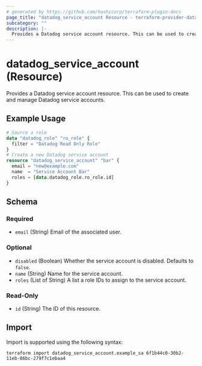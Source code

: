 ```yaml
---
# generated by https://github.com/hashicorp/terraform-plugin-docs
page_title: "datadog_service_account Resource - terraform-provider-datadog"
subcategory: ""
description: |-
  Provides a Datadog service account resource. This can be used to create and manage Datadog service accounts.
---
```


# datadog_service_account (Resource)

Provides a Datadog service account resource. This can be used to create and manage Datadog service accounts.

## Example Usage

```terraform
# Source a role
data "datadog_role" "ro_role" {
  filter = "Datadog Read Only Role"
}
# Create a new Datadog service account
resource "datadog_service_account" "bar" {
  email = "new@example.com"
  name  = "Service Account Bar"
  roles = [data.datadog_role.ro_role.id]
}
```

<!-- schema generated by tfplugindocs -->
## Schema

### Required

- `email` (String) Email of the associated user.

### Optional

- `disabled` (Boolean) Whether the service account is disabled. Defaults to `false`.
- `name` (String) Name for the service account.
- `roles` (List of String) A list a role IDs to assign to the service account.

### Read-Only

- `id` (String) The ID of this resource.

## Import

Import is supported using the following syntax:

```shell
terraform import datadog_service_account.example_sa 6f1b44c0-30b2-11eb-86bc-279f7c1ebaa4
```
